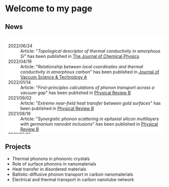 # Welcome to my page

## News

<div style="border: 0px solid #ccc; height: 300px; overflow: auto; width: 100%; border-radius: 3px; -moz-border-radius: 3px; -webkit-border-radius: 3px; background-color: white; margin: auto; padding: 10px;">
<dl>
<dt>2022/06/24</dt>
<dd>Article: "<i>Topological descriptor of thermal conductivity in amorphous Si</i>" has been published in <a href="https://doi.org/10.1063/5.0093441">The Journal of Chemical Physics</a></dd>
<dt>2022/04/19</dt>
<dd>Article: "<i>Relationship between local coordinates and thermal conductivity in amorphous carbon</i>" has been published in <a href="https://doi.org/10.1116/6.0001744">Journal of Vaccum Science & Technology A</a></dd>
<dt>2022/01/14</dt>
<dd>Article: "<i>First-principles calculations of phonon transport across a vacuum gap</i>" has been published in <a href="https://doi.org/10.1103/PhysRevB.105.045410">Physical Review B</a></dd>
<dt>2021/09/02</dt>
<dd>Article: "<i>Extreme near-field heat transfer between gold surfaces</i>" has been published in <a href="https://doi.org/10.1103/PhysRevB.104.125404">Physical Review B</a></dd>
<dt>2021/08/16</dt>
<dd>Article: "<i>Synergistic phonon scattering in epitaxial silicon multilayers with germanium nanodot inclusions</i>" has been published in <a href="https://doi.org/10.1103/PhysRevB.104.054301">Physical Review B</a></dd>
<dt>2021/06/16</dt>
<dd>Article: "<i>How mass disorder affects heat conduction in ternary amorphous alloys</i>" has been published in <a href="https://doi.org/10.1063/5.0051285">AIP Advances</a></dd>
<dt>2021/05/14</dt>
<dd>Article: "<i>Surface phonons limit heat conduction in thin films</i>" has been published in <a href="https://doi.org/10.1103/physrevb.103.195418">Physical Review B</a></dd>
<dt>2021/03/15</dt>
<dd>Article: "<i>Anisotropic thermal conductivitymeasurement of organic thin film withbidirectional 3ω method</i>" has been published in <a href="https://doi.org/10.1063/5.0030982">Review of Scientific Instruments</a></dd>
<dt>2021/02/05</dt>
<dd>Article: "<i>Thermal conduction through individual cellulose nanofibers</i>" has been published in <a href="https://doi.org/10.1063/5.0042463">Applied Physics Letters</a></dd>
<dt>2020/11/19</dt>
<dd>Article: "<i>Ballistic phonon transport analysis of twisted graphene nanoribbons</i>" has been published in <a href="https://doi.org/10.1299/transjsme.20-00292">Transactions of the JSME (in Japanese)</a></dd>
<dt>2019/11/27</dt>
<dd>Article: “<i>One-dimensional thermal transport in densely aligned single-wall carbon nanotube films</i>” has been published in <a href="https://doi.org/10.1063/1.5127209">Applied Physics Letters</a></dd>
<dt>2019/10/08</dt>
<dd>Article: “<i>Hybrid Thermal Transport Characteristics of Doped Organic Semiconductor Poly(3,4-ethylenedioxythiophene):Tosylate </i>” has been published in <a href="https://doi.org/10.1021/acs.jpcc.9b09105">The Journal of Physical Chemistry C</a></dd>
<dt>2019/9/16</dt>
<dd>Article: “<i>Enhancing Thermal Boundary Conductance of Graphite–Metal Interface by Triazine-Based Molecular Bonding</i>” has been published in <a href="https://doi.org/10.1021/acsami.9b11951">ACS Applied Energy &amp; Interfaces</a></dd>
<dt>2019/08/22</dt>
<dd>Article: “<i>Scalable Multi-nanostructured Silicon for Room-Temperature Thermoelectrics</i>” has been published in <a href="https://doi.org/10.1021/acsaem.9b00893">ACS Applied Energy Materials</a> </dd>
<dt>2019/03/06</dt>
<dd>プレスリリース <a href="https://www.tmu.ac.jp/news/topics/19132.html">"原子３個分の直径しかない極細ナノワイヤーの精密多量合成を実現　〜「ナノ試験管」を用いた鋳造反応〜"</a></dd>
<dt>2019/03/06</dt>
<dd>Article "<i>Isolation of Single-Wired Transition-Metal Monochalcogenides by Carbon Nanotubes</i>" has been published in <i><a href="https://pubs.acs.org/doi/full/10.1021/acs.nanolett.8b05074">Nano Letters</a></i></dd>
<dt>2018/11/06</dt>
<dd>Article "<i>Modulating temperature dependence of thermal conductivity by nanostructuring</i>" has been published in <i><a href="https://doi.org/10.7567/JJAP.57.120312">Japanese Journal of Applied Physics (Rapid Communication)</a></i></dd>
<dt>2018/10/16</dt>
<dd>Article "<i>Akhiezer mechanism limits coherent heat conduction in phononic crystals</i>" has been published in <i><a href="https://link.aps.org/doi/10.1103/PhysRevB.98.134307">Physical Review B</a></i></dd>
<dt>2018/10/05</dt>
<dd>Article "<i>Modeling Heat Conduction in Nanoporous Silicon with Geometry Distributions</i>" has been published in <i><a href="https://link.aps.org/doi/10.1103/PhysRevApplied.10.044018">Physical Review Applied</a></i></dd>
<dt>2018/08/31</dt>
<dd>Article "<i>Molecular dynamics study on heat conduction in poly(3,4-ethylenedioxythiophene)</i>" has been published in <i><a href="https://doi.org/10.7567/JJAP.57.101601">Japanese Journal of Applied Physics</a></i></dd>
<dt>2018/07/20</dt>
<dd>Article "<i>Thermal phonon engineering by tailored nanostructures</i>" has been published in <i><a href="https://doi.org/10.7567/JJAP.57.080101">Japanese Journal of Applied Physics</a></i></dd>
<dt>2018/05/14</dt>
<dd>Article "<i>Revisting PbTe to identify how thermal conductivity is really small</i>" has been published in <i><a href="https://doi.org/10.1103/PhysRevB.97.184305">Physical Review B</a></i></dd>
<dt>2018/04/18</dt>
<dd>Article "<i>Superlubrication by phonon confinement</i>" has been published in <i><a href="https://doi.org/10.1103/PhysRevB.97.161403">Physical Review B Rapid Communication</a></i></dd>
<dt>2018/01/25</dt>
<dd>Article "<i>Ultimate Confinement of Phonon Propagation in Silicon Nanocrystalline Structure</i>" has been published in <i><a href="https://doi.org/10.1103/PhysRevLett.120.045901">Physical Review Letters</a></i></dd>
<dt>2017/12/18</dt>
<dd>Article "<i>Phonon-interference resonance effects by nanoparticles embedded in a matrix</i>" has been published in <i><a href="https://doi.org/10.1103/PhysRevB.96.220301">Physical Review B Rapid Communication</a></i> </dd>
<dt>2017/10/11</dt>
<dd>Article "<i>Thermal recfitication in restructured grapehene with locally modulated temperature dependence of thermal conductivity</i>" has been published in <i><a href="https://journals.aps.org/prb/abstract/10.1103/PhysRevB.96.165419">Physical Review B</a></i></dd> 
<dt>2017/08/01</dt>
<dd>プレスリリース "<a href="https://www.t.u-tokyo.ac.jp/foe/press/setnws_201708011018085164403626.html">内包物質を用いて単層カーボンナノチューブの熱伝導性を制御～カーボンナノチューブを用いた熱デバイスに新たな設計指針～</a>"</dd> 
<dt>2017/07/31</dt> 
<dd>Article "<i>Modulation of thermal and thermoelectric transport in individual carbon nanotubes by fullerene encapsulation</i>" has been published in <a href="https://www.nature.com/nmat/journal/vaop/ncurrent/full/nmat4946.html"><i>Nature Materials</i></a></dd> 
<dt>2017/05/17</dt>
<dd>Article "<i>Designing nanostructures for interfacial phonon transport via Bayesian optimization</i>" has been published in <a href="https://doi.org/10.1103/PhysRevX.7.021024"><i>Physical Review X</i></a></dd> 
<dt>2017/04/18</dt>
<dd>プレスリリース "<a href="http://www.jst.go.jp/pr/announce/20170418-3/">機械学習により熱流を制御するナノ構造物質の最適設計に成功</a>"</dd> 
<dt>2017/04/07</dt>
<dd>Article "<i>Effects of Defects on Thermoelectric Properties of Carbon Nanotubes</i>" has been published in <i><a href="http://link.aps.org/doi/10.1103/PhysRevB.95.155405">Physical Review B</a></i></dd> 
<dt>2016/12/22</dt>
<dd>Article "<i>Effects of Defects on Thermoelectric Properties of Carbon Nanotubes</i>" can be accessed via <a href="https://arxiv.org/abs/1612.07045">arXiv</a></dd> 
<dt>2016/09/19</dt>
<dd>Article "<i>Designing nanostructures for interfacial phonon transport via Bayesian optimization</i>" can be accessed via <a href="http://arxiv.org/abs/1609.04972">arXiv</a></dd> 
<dt>2016/08/09</dt>
<dd>Article "<i>Long-range interatomic forces can minimize heat transfer: From slowdown of longitudinal optical phonons to thermal conductivity minimum</i>" has been published in <a href="http://link.aps.org/doi/10.1103/PhysRevB.94.054306"><i>Physical Review B</i></a></dd> 
<dt>2016/06/24</dt>
<dd>Article " <i>Effects of phonon interference through long range interatomic bonds on thermal interface conductance</i>" has been published in <a href="http://fntr.ilt.kharkov.ua/list.php?uid=f42-0902e"><i>Low Temperature Physics</i></a></dd> 
<dt>2016/05/17</dt>
<dd>Article "<i>Harmonic phonon theory for calculating thermal conductivity spectrum from first-principles dispersion relations</i>" has been published in <a href="http://scitation.aip.org/content/aip/journal/apl/108/20/10.1063/1.4950851">Applied Physics Letters</a></dd> 
</dl>
</div>

## Projects

- Thermal phonons in phononic crystals 
- Role of surface phonons in nanomaterials
- Heat transfer in disordered materials
- Ballistic-diffusive phonon transport in carbon nanomaterials
- Electrical and thermal transport in carbon nanotube network 
